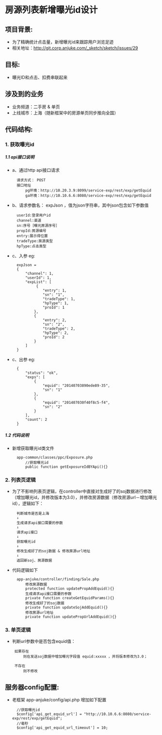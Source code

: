 房源列表新增曝光id设计
=====

项目背景:
----
* 为了精确统计点击量，新增曝光id来跟踪用户浏览足迹
* 相关地址：http://git.corp.anjuke.com/_sketch/sketch/issues/29


目标:
----
* 曝光ID和点击、扣费串联起来


涉及到的业务
----

* 业务频道：二手房 & 单页
* 上线城市：上海（随新框架中的房源单页同步推向全国）


代码结构:
----

### 1. 获取曝光id

##### 1.1 api接口说明 

* a、通过http api接口请求

		请求方式： POST
		接口地址
			pg环境：http://10.20.3.9:8099/service-exp/rest/exp/getEquid
			ga环境：http://10.10.6.6:8080/service-exp/rest/exp/getEquid

* b、请求参数名： expJson ，值为json字符串，其中json包含如下参数值

		userId:登录用户id
		channel:渠道
		sn:序号［曝光房源序号］
		propId:房源编号
		entry:展示得位置
		tradeType:房源类型
		hpType:点击类型

* c、入参 eg:

		expJson = 
		{
			"channel": 1,
			"userId": 1,
			"expList": [
			     {
		  		    "entry": 1,
    			    "sn": "1",
           			"tradeType": 1,
            		"hpType": 1,
            		"proId": 1
        		},
        		{
            		"entry": 2,
            		"sn": "2",
            		"tradeType": 2,
            		"hpType": 2,
            		"proId": 2
        		}
    		]
		}

		
* c、出参 eg:
		
		{
    		"status": "ok",
			"exps": [
        		{
            		"equid": "20140703890ede89-35",
           			"sn": "1"
        		},
        		{
            		"equid": "201407030f40f8c5-f4",
            		"sn": "2"
        		}
    		],
    		"count": 2
		}


##### 1.2 代码说明

* 新增获取曝光id类文件

		app-common/classes/ppc/Exposure.php
			//获取曝光id			
			public function getExposureIdBYApi(){} 


### 2. 列表页逻辑

* 为了不影响列表页逻辑，在controller中直接对生成好了的soj数据进行修改（增加曝光id，并修改版本为3.0），并修改房源数据（修改房源url－增加曝光id），逻辑如下：

		判断城市是否是上海
		↓
		生成请求api接口需要的参数
		↓
		请求api接口
		↓
		获取曝光id
		↓
		修改生成好了的soj数据 & 修改房源url地址
		↓
		返回新soj、房源数据

* 代码逻辑如下

		app-anjuke/controller/finding/Sale.php
			修改房源数据
			protected function updatePropAddEquid(){}
			生成请求api接口需要的参数
			private function createGetEquidParams(){}
			修改生成好了的soj数据
			private function updateSojAddEquid(){}
			修改房源url地址
			private function updatePropUrlAddEquid(){}
			
			

### 3. 单页逻辑
 * 判断url参数中是否包含equid值：

		如果存在
			则在发送soj数据中增加曝光字段值 equid:xxxxx ，并将版本修改为3.0；
			
		不存在
			则不修改



服务器config配置:
----
* 老框架 app-anjuke/config/api.php 增加如下配置

		//获取曝光id		$config['api_get_equid_url'] = "http://10.10.6.6:8080/service-exp/rest/exp/getEquid";		//毫秒		$config['api_get_equid_url_timeout'] = 10;


